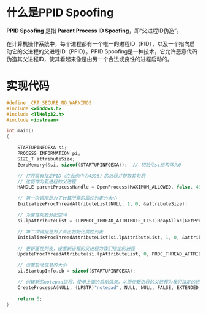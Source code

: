# 什么是PPID Spoofing

**PPID Spoofing** 是指 **Parent Process ID Spoofing**，即“父进程ID伪造”。

在计算机操作系统中，每个进程都有一个唯一的进程ID（PID），以及一个指向启动它的父进程的父进程ID（PPID）。PPID Spoofing是一种技术，它允许恶意代码伪造其父进程ID，使其看起来像是由另一个合法或良性的进程启动的。



# 实现代码

```cpp
#define _CRT_SECURE_NO_WARNINGS
#include <windows.h>
#include <TlHelp32.h>
#include <iostream>

int main()
{   

    STARTUPINFOEXA si;
    PROCESS_INFORMATION pi;
    SIZE_T attributeSize;
    ZeroMemory(&si, sizeof(STARTUPINFOEXA));  // 初始化si结构体为0

    // 打开具有指定PID（在此例中为4396）的进程并获取其句柄
    // 这将作为新进程的父进程
    HANDLE parentProcessHandle = OpenProcess(MAXIMUM_ALLOWED, false, 4396);

    // 第一次调用是为了计算所需的属性列表的大小
    InitializeProcThreadAttributeList(NULL, 1, 0, &attributeSize);

    // 为属性列表分配空间
    si.lpAttributeList = (LPPROC_THREAD_ATTRIBUTE_LIST)HeapAlloc(GetProcessHeap(), 0, attributeSize);

    // 第二次调用是为了真正初始化属性列表
    InitializeProcThreadAttributeList(si.lpAttributeList, 1, 0, &attributeSize);

    // 更新属性列表，设置新进程的父进程为我们指定的进程
    UpdateProcThreadAttribute(si.lpAttributeList, 0, PROC_THREAD_ATTRIBUTE_PARENT_PROCESS, &parentProcessHandle, sizeof(HANDLE), NULL, NULL);

    // 设置启动信息的大小
    si.StartupInfo.cb = sizeof(STARTUPINFOEXA);

    // 创建新的notepad进程，使用上面的启动信息，从而使新进程的父进程为我们指定的进程
    CreateProcessA(NULL, (LPSTR)"notepad", NULL, NULL, FALSE, EXTENDED_STARTUPINFO_PRESENT, NULL, NULL, &si.StartupInfo, &pi);

    return 0;
}
```


